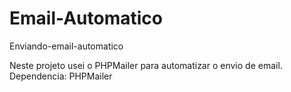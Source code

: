 # Email-Automatico
Enviando-email-automatico

Neste projeto usei o PHPMailer para automatizar o envio de email.
Dependencia: PHPMailer
